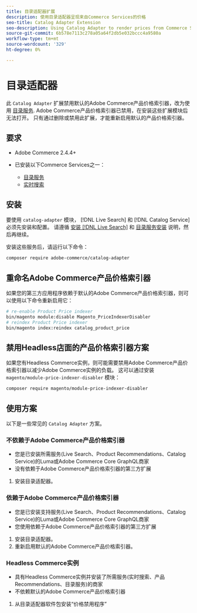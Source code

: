 ```yaml
---
title: 目录适配器扩展
description: 使用目录适配器呈现来自Commerce Services的价格
seo-title: Catalog Adapter Extension
seo-description: Using Catalog Adapter to render prices from Commerce Services
source-git-commit: 6b578e7113c278a05a64f2db5e032bccc4a9580a
workflow-type: tm+mt
source-wordcount: '329'
ht-degree: 0%

---
```



# 目录适配器

此 `Catalog Adapter` 扩展禁用默认的Adobe Commerce产品价格索引器，改为使用 [目录服务](../catalog-service/overview.md).
Adobe Commerce产品价格索引器已禁用，在安装这些扩展模块后无法打开。 只有通过删除或禁用此扩展，才能重新启用默认的产品价格索引器。

## 要求

* Adobe Commerce 2.4.4+
* 已安装以下Commerce Services之一：

   * [目录服务](../catalog-service/overview.md)
   * [实时搜索](../live-search/guide-overview.md)

## 安装

要使用 `catalog-adapter` 模块， [!DNL Live Search] 和 [!DNL Catalog Service] 必须先安装和配置。 请遵循 [安装 [!DNL Live Search]](../live-search/install.md) 和 [目录服务安装](../catalog-service/installation.md) 说明，然后再继续。

安装这些服务后，请运行以下命令：

```bash
composer require adobe-commerce/catalog-adapter
```

## 重命名Adobe Commerce产品价格索引器

如果您的第三方应用程序依赖于默认的Adobe Commerce产品价格索引器，则可以使用以下命令重新启用它：

```bash
# re-enable Product Price indexer
bin/magento module:disable Magento_PriceIndexerDisabler
# reindex Product Price indexer 
bin/magento index:reindex catalog_product_price
```

## 禁用Headless店面的产品价格索引器方案

如果您有Headless Commerce实例，则可能需要禁用Adobe Commerce产品价格索引器以减少Adobe Commerce实例的负载。
这可以通过安装 `magento/module-price-indexer-disabler` 模块：

```bash
composer require magento/module-price-indexer-disabler
```

## 使用方案

以下是一些常见的 `Catalog Adapter` 方案。

### 不依赖于Adobe Commerce产品价格索引器

* 您是已安装所需服务(Live Search、Product Recommendations、Catalog Service)的Luma或Adobe Commerce Core GraphQL商家
* 没有依赖于Adobe Commerce产品价格索引器的第三方扩展

1. 安装目录适配器。

### 依赖于Adobe Commerce产品价格索引器

* 您是已安装支持服务(Live Search、Product Recommendations、Catalog Service)的Luma或Adobe Commerce Core GraphQL商家
* 您使用依赖于Adobe Commerce产品价格索引器的第三方扩展

1. 安装目录适配器。
1. 重新启用默认的Adobe Commerce产品价格索引器。

### Headless Commerce实例

* 具有Headless Commerce实例并安装了所需服务(实时搜索、产品Recommendations、目录服务)的商家
* 不依赖默认的Adobe Commerce产品价格索引器

1. 从目录适配器软件包安装“价格禁用程序”
